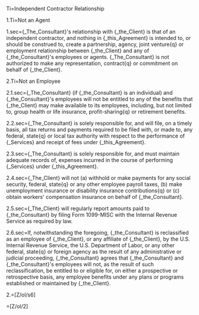 Ti=Independent Contractor Relationship

1.Ti=Not an Agent 

1.sec={_The_Consultant}'s relationship with {_the_Client} is that of an independent contractor, and nothing in {_this_Agreement} is intended to, or should be construed to, create a partnership, agency, joint venture{q} or employment relationship between {_the_Client} and any of {_the_Consultant}'s employees or agents.   {_The_Consultant} is not authorized to make any representation, contract{q} or commitment on behalf of {_the_Client}.

2.Ti=Not an Employee

2.1.sec={_The_Consultant} (if {_the_Consultant} is an individual) and {_the_Consultant}'s employees will not be entitled to any of the benefits that {_the_Client} may make available to its employees, including, but not limited to, group health or life insurance, profit-sharing{q} or retirement benefits.

2.2.sec={_The_Consultant} is solely responsible for, and will file, on a timely basis, all tax returns and payments required to be filed with, or made to, any federal, state{q} or local tax authority with respect to the performance of {_Services} and receipt of fees under {_this_Agreement}.

2.3.sec={_The_Consultant} is solely responsible for, and must maintain adequate records of, expenses incurred in the course of performing {_Services} under {_this_Agreement}.

2.4.sec={_The_Client} will not (a) withhold or make payments for any social security, federal, state{q} or any other employee payroll taxes, (b) make unemployment insurance or disability insurance contributions{q} or (c) obtain workers' compensation insurance on behalf of {_the_Consultant}.

2.5.sec={_The_Client} will regularly report amounts paid to {_the_Consultant} by filing Form 1099-MISC with the Internal Revenue Service as required by law.

2.6.sec=If, notwithstanding the foregoing, {_the_Consultant} is reclassified as an employee of {_the_Client}, or any affiliate of {_the_Client}, by the U.S. Internal Revenue Service, the U.S. Department of Labor, or any other federal, state{q} or foreign agency as the result of any administrative or judicial proceeding, {_the_Consultant} agrees that {_the_Consultant} and {_the_Consultant}'s employees will not, as the result of such reclassification, be entitled to or eligible for, on either a prospective or retrospective basis, any employee benefits under any plans or programs established or maintained by {_the_Client}.

2.=[Z/ol/s6]

=[Z/ol/2]
